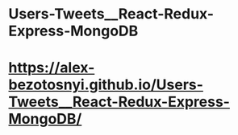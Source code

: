 # Users-Tweets__React-Redux-Express-MongoDB
# https://alex-bezotosnyi.github.io/Users-Tweets__React-Redux-Express-MongoDB/
